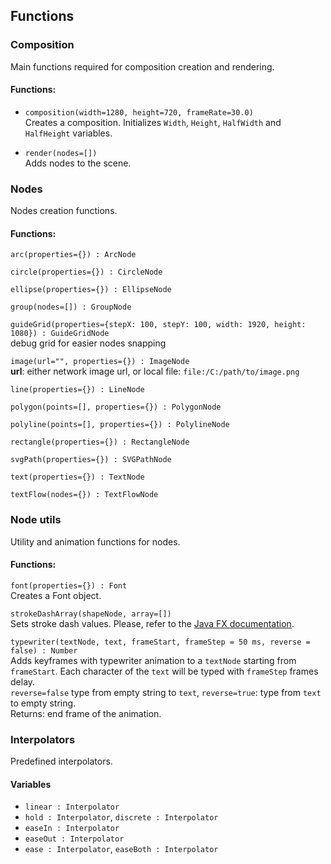 ## Functions

### Composition

Main functions required for composition creation and rendering.

#### Functions:

- `composition(width=1280, height=720, frameRate=30.0)`  
Creates a composition.
Initializes `Width`, `Height`, `HalfWidth` and `HalfHeight` variables.

- `render(nodes=[])`  
Adds nodes to the scene.


### Nodes

Nodes creation functions.

#### Functions:

`arc(properties={}) : ArcNode`

`circle(properties={}) : CircleNode`

`ellipse(properties={}) : EllipseNode`

`group(nodes=[]) : GroupNode`

`guideGrid(properties={stepX: 100, stepY: 100, width: 1920, height: 1080}) : GuideGridNode`  
debug grid for easier nodes snapping

`image(url="", properties={}) : ImageNode`  
  **url**: either network image url, or local file: `file:/C:/path/to/image.png`

`line(properties={}) : LineNode`

`polygon(points=[], properties={}) : PolygonNode`

`polyline(points=[], properties={}) : PolylineNode`

`rectangle(properties={}) : RectangleNode`

`svgPath(properties={}) : SVGPathNode`

`text(properties={}) : TextNode`

`textFlow(nodes={}) : TextFlowNode`


### Node utils

Utility and animation functions for nodes.

#### Functions:

`font(properties={}) : Font`  
Creates a Font object.

`strokeDashArray(shapeNode, array=[])`  
Sets stroke dash values. Please, refer to the [Java FX documentation](https://openjfx.io/javadoc/21/javafx.graphics/javafx/scene/shape/Shape.html#getStrokeDashArray()).

`typewriter(textNode, text, frameStart, frameStep = 50 ms, reverse = false) : Number`  
Adds keyframes with typewriter animation to a `textNode` starting from `frameStart`. Each character of the `text` will be typed with `frameStep` frames delay.  
`reverse=false` type from empty string to `text`, `reverse=true`: type from `text` to empty string.  
Returns: end frame of the animation.


### Interpolators

Predefined interpolators.

#### Variables

- `linear : Interpolator`
- `hold : Interpolator`, `discrete : Interpolator`
- `easeIn : Interpolator`
- `easeOut : Interpolator`
- `ease : Interpolator`, `easeBoth : Interpolator`
